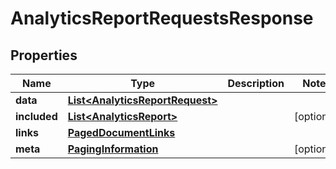 

# AnalyticsReportRequestsResponse


## Properties

| Name | Type | Description | Notes |
|------------ | ------------- | ------------- | -------------|
|**data** | [**List&lt;AnalyticsReportRequest&gt;**](AnalyticsReportRequest.md) |  |  |
|**included** | [**List&lt;AnalyticsReport&gt;**](AnalyticsReport.md) |  |  [optional] |
|**links** | [**PagedDocumentLinks**](PagedDocumentLinks.md) |  |  |
|**meta** | [**PagingInformation**](PagingInformation.md) |  |  [optional] |



